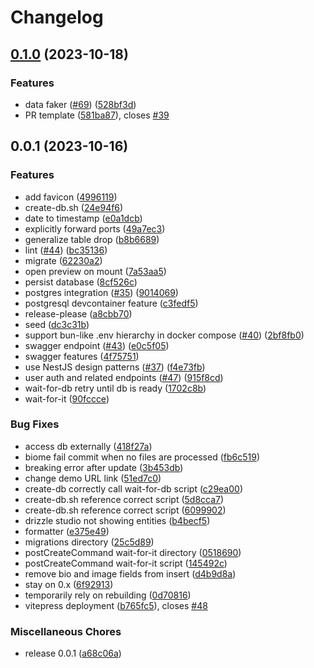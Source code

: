 # Changelog

## [0.1.0](https://github.com/agnyz/elysia-realworld-example-app/compare/v0.0.1...v0.1.0) (2023-10-18)


### Features

* data faker ([#69](https://github.com/agnyz/elysia-realworld-example-app/issues/69)) ([528bf3d](https://github.com/agnyz/elysia-realworld-example-app/commit/528bf3d3f803f30abf9dfb18b8de9a0a610cc073))
* PR template ([581ba87](https://github.com/agnyz/elysia-realworld-example-app/commit/581ba8751434c6afd4c1f95102f5ef4e3d70e2c1)), closes [#39](https://github.com/agnyz/elysia-realworld-example-app/issues/39)

## 0.0.1 (2023-10-16)


### Features

* add favicon ([4996119](https://github.com/agnyz/elysia-realworld-example-app/commit/49961196d1d034eb16ab3ae75371eb4587281636))
* create-db.sh ([24e94f6](https://github.com/agnyz/elysia-realworld-example-app/commit/24e94f6a4221f6acf96208dc1cce401425e738fe))
* date to timestamp ([e0a1dcb](https://github.com/agnyz/elysia-realworld-example-app/commit/e0a1dcb1fc70b5f75323f002be8aced2c7c702a8))
* explicitly forward ports ([49a7ec3](https://github.com/agnyz/elysia-realworld-example-app/commit/49a7ec366f69fa036b864256114ac82ab9fd45b9))
* generalize table drop ([b8b6689](https://github.com/agnyz/elysia-realworld-example-app/commit/b8b668939cc684f70a70a11c1ed78ce6283da7fa))
* lint ([#44](https://github.com/agnyz/elysia-realworld-example-app/issues/44)) ([bc35136](https://github.com/agnyz/elysia-realworld-example-app/commit/bc351361d1899d18fb5cafce4bf2a5258de876d1))
* migrate ([62230a2](https://github.com/agnyz/elysia-realworld-example-app/commit/62230a264fb5b9aaf6d6318ea2c2da857ded07e6))
* open preview on mount ([7a53aa5](https://github.com/agnyz/elysia-realworld-example-app/commit/7a53aa5b2f06c94a070eea257fefdb90001c3924))
* persist database ([8cf526c](https://github.com/agnyz/elysia-realworld-example-app/commit/8cf526c43dd8b92ac791aacc3b81f3e8160129a6))
* postgres integration ([#35](https://github.com/agnyz/elysia-realworld-example-app/issues/35)) ([9014069](https://github.com/agnyz/elysia-realworld-example-app/commit/90140694a709265205cc2303001c5c15a70ca6e2))
* postgresql devcontainer feature ([c3fedf5](https://github.com/agnyz/elysia-realworld-example-app/commit/c3fedf56c270c7c4c9184aa5d6a963f7506f5886))
* release-please ([a8cbb70](https://github.com/agnyz/elysia-realworld-example-app/commit/a8cbb703a8b0505809d2536ab0d32eb285e67a36))
* seed ([dc3c31b](https://github.com/agnyz/elysia-realworld-example-app/commit/dc3c31bd2bfb3d3068ae3c2a9d326b271cd31de9))
* support bun-like .env hierarchy in docker compose ([#40](https://github.com/agnyz/elysia-realworld-example-app/issues/40)) ([2bf8fb0](https://github.com/agnyz/elysia-realworld-example-app/commit/2bf8fb037e5dbbb58699eaa82e4c167a7f01183c))
* swagger endpoint ([#43](https://github.com/agnyz/elysia-realworld-example-app/issues/43)) ([e0c5f05](https://github.com/agnyz/elysia-realworld-example-app/commit/e0c5f05001e8ca167e64becbdab7a653ac3f5544))
* swagger features ([4f75751](https://github.com/agnyz/elysia-realworld-example-app/commit/4f7575128d3652cf1efe65f0cb376c2ac56420b4))
* use NestJS design patterns ([#37](https://github.com/agnyz/elysia-realworld-example-app/issues/37)) ([f4e73fb](https://github.com/agnyz/elysia-realworld-example-app/commit/f4e73fb36247db80142fdcb27a5d7e50af83e3e4))
* user auth and related endpoints ([#47](https://github.com/agnyz/elysia-realworld-example-app/issues/47)) ([915f8cd](https://github.com/agnyz/elysia-realworld-example-app/commit/915f8cd8f5ed11383c8271e177257fa2f7fc6791))
* wait-for-db retry until db is ready ([1702c8b](https://github.com/agnyz/elysia-realworld-example-app/commit/1702c8b9ab84f2ed598a943f6cd9ccc256d19e51))
* wait-for-it ([90fccce](https://github.com/agnyz/elysia-realworld-example-app/commit/90fccce94b26ada6e152e7fe717686822a850fbe))


### Bug Fixes

* access db externally ([418f27a](https://github.com/agnyz/elysia-realworld-example-app/commit/418f27a354d35abd2aa35723bb6a20b6744e1cca))
* biome fail commit when no files are processed ([fb6c519](https://github.com/agnyz/elysia-realworld-example-app/commit/fb6c519e1b99dd3789570f956c4ed8dd1f2c5897))
* breaking error after update ([3b453db](https://github.com/agnyz/elysia-realworld-example-app/commit/3b453dbf26dc1a72108de00d1731e195754f7be5))
* change demo URL link ([51ed7c0](https://github.com/agnyz/elysia-realworld-example-app/commit/51ed7c0456397c452a3a4ff67d7e343c8da419eb))
* create-db correctly call wait-for-db script ([c29ea00](https://github.com/agnyz/elysia-realworld-example-app/commit/c29ea00a540410a2e3cc2278b8c36a9fcdce47b5))
* create-db.sh reference correct script ([5d8cca7](https://github.com/agnyz/elysia-realworld-example-app/commit/5d8cca74a70d3bcd51bf23f2458a2342400b495b))
* create-db.sh reference correct script ([6099902](https://github.com/agnyz/elysia-realworld-example-app/commit/6099902fd7f89c3f1abdab87cafe7e439094e4f5))
* drizzle studio not showing entities ([b4becf5](https://github.com/agnyz/elysia-realworld-example-app/commit/b4becf5618d088a6ff359f352c2d5af8bbde7e1c))
* formatter ([e375e49](https://github.com/agnyz/elysia-realworld-example-app/commit/e375e49c56a58a4ce2d9c62483b1289d7fc5e1f4))
* migrations directory ([25c5d89](https://github.com/agnyz/elysia-realworld-example-app/commit/25c5d89131960b030b7eeeb75dcd28557949024c))
* postCreateCommand wait-for-it directory ([0518690](https://github.com/agnyz/elysia-realworld-example-app/commit/0518690ecc659bd8ff6410c6016eaf0103c0f248))
* postCreateCommand wait-for-it script ([145492c](https://github.com/agnyz/elysia-realworld-example-app/commit/145492c4416204c6bb5cf94f60969575ff190278))
* remove bio and image fields from insert ([d4b9d8a](https://github.com/agnyz/elysia-realworld-example-app/commit/d4b9d8ab99e7afb1f3e786febc4895ffa55dbdd5))
* stay on 0.x ([6f92913](https://github.com/agnyz/elysia-realworld-example-app/commit/6f92913450f801a882ae4393c3c6f938db1f3c52))
* temporarily rely on rebuilding ([0d70816](https://github.com/agnyz/elysia-realworld-example-app/commit/0d7081642f486041ed6e55885640bdf95fe56ffb))
* vitepress deployment ([b765fc5](https://github.com/agnyz/elysia-realworld-example-app/commit/b765fc56105c48a3b927064d14d8c9647c9e32f3)), closes [#48](https://github.com/agnyz/elysia-realworld-example-app/issues/48)


### Miscellaneous Chores

* release 0.0.1 ([a68c06a](https://github.com/agnyz/elysia-realworld-example-app/commit/a68c06a3679855ff635cd37c48f57a7d433b6618))
